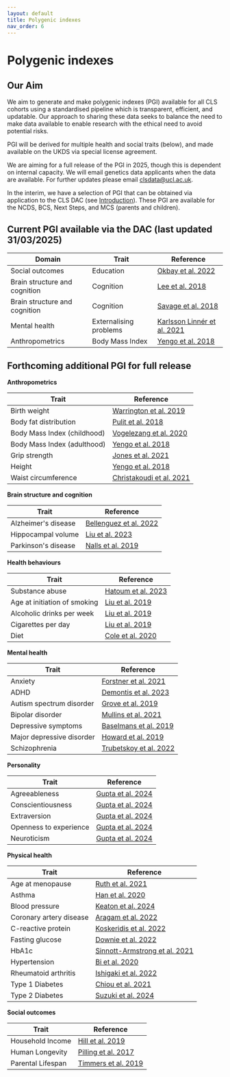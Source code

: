 ```yaml
---
layout: default
title: Polygenic indexes
nav_order: 6
---
```


# **Polygenic indexes** 

## Our Aim

We aim to generate and make polygenic indexes (PGI) available for all CLS cohorts using a standardised pipeline which is transparent, efficient, and updatable. Our approach to sharing these data seeks to balance the need to make data available to enable research with the ethical need to avoid potential risks.

PGI will be derived for multiple health and social traits (below), and made available on the UKDS via special license agreement.

We are aiming for a full release of the PGI in 2025, though this is dependent on internal capacity. We will email genetics data applicants when the data are available. For further updates please email clsdata@ucl.ac.uk.

In the interim, we have a selection of PGI that can be obtained via application to the CLS DAC (see [Introduction](https://cls-genetics.github.io/docs/intro.html)). These PGI are available for the NCDS, BCS, Next Steps, and MCS (parents and children). 



## Current PGI available via the DAC (last updated 31/03/2025)

| Domain | Trait | Reference |
|--------|-------|-----------|
| Social outcomes | Education | [Okbay et al. 2022](https://www.nature.com/articles/s41588-022-01016-z) |
| Brain structure and cognition  | Cognition | [Lee et al. 2018](https://www.nature.com/articles/s41588-018-0147-3) |
| Brain structure and cognition  | Cognition | [Savage et al. 2018](https://www.nature.com/articles/s41588-018-0152-6) |
| Mental health | Externalising problems | [Karlsson Linnér et al. 2021](https://www.nature.com/articles/s41593-021-00908-3) |
| Anthropometrics | Body Mass Index | [Yengo et al. 2018](https://academic.oup.com/hmg/article/27/20/3641/5067845) |




## Forthcoming additional PGI for full release

**Anthropometrics**

| Trait | Reference |
|-------|-----------|
| Birth weight | [Warrington et al. 2019](https://www.nature.com/articles/s41588-019-0403-1) |
| Body fat distribution | [Pulit et al. 2018](https://academic.oup.com/hmg/article/28/1/166/5098227) |
| Body Mass Index (childhood) | [Vogelezang et al. 2020](https://journals.plos.org/plosgenetics/article?id=10.1371/journal.pgen.1008718) |
| Body Mass Index (adulthood) | [Yengo et al. 2018](https://academic.oup.com/hmg/article/27/20/3641/5067845) |
| Grip strength | [Jones et al. 2021](https://www.nature.com/articles/s41467-021-20918-w) |
| Height | [Yengo et al. 2018](https://academic.oup.com/hmg/article/27/20/3641/5067845) |
| Waist circumference | [Christakoudi et al. 2021](https://www.nature.com/articles/s41598-021-89176-6) |

**Brain structure and cognition**

| Trait | Reference |
|-------|-----------|
| Alzheimer's disease | [Bellenguez et al. 2022](https://www.nature.com/articles/s41588-022-01024-z) |
| Hippocampal volume | [Liu et al. 2023](https://www.nature.com/articles/s41588-023-01425-8) |
| Parkinson's disease | [Nalls et al. 2019](https://www.thelancet.com/journals/laneur/article/PIIS1474-4422(19)30320-5) |

**Health behaviours**

| Trait | Reference |
|-------|-----------|
| Substance abuse | [Hatoum et al. 2023](https://www.nature.com/articles/s44220-023-00034-y) |
| Age at initiation of smoking | [Liu et al. 2019](https://www.nature.com/articles/s41588-018-0307-5) |
| Alcoholic drinks per week | [Liu et al. 2019](https://www.nature.com/articles/s41588-018-0307-5) |
| Cigarettes per day | [Liu et al. 2019](https://www.nature.com/articles/s41588-018-0307-5) |
| Diet | [Cole et al. 2020](https://www.nature.com/articles/s41467-020-15193-0) |

**Mental health**

| Trait | Reference |
|-------|-----------|
| Anxiety | [Forstner et al. 2021](https://www.nature.com/articles/s41380-019-0590-2) |
| ADHD | [Demontis et al. 2023](https://www.nature.com/articles/s41588-022-01285-8) |
| Autism spectrum disorder | [Grove et al. 2019](https://www.nature.com/articles/s41588-019-0344-8) |
| Bipolar disorder | [Mullins et al. 2021](https://www.nature.com/articles/s41588-021-00857-4) |
| Depressive symptoms | [Baselmans et al. 2019](https://www.nature.com/articles/s41588-018-0320-8) |
| Major depressive disorder | [Howard et al. 2019](https://www.nature.com/articles/s41593-018-0326-7) |
| Schizophrenia | [Trubetskoy et al. 2022](https://www.nature.com/articles/s41586-022-04434-5) |

**Personality**

| Trait | Reference |
|-------|-----------|
| Agreeableness | [Gupta et al. 2024](https://www.nature.com/articles/s41562-024-01951-3) |
| Conscientiousness | [Gupta et al. 2024](https://www.nature.com/articles/s41562-024-01951-3) |
| Extraversion | [Gupta et al. 2024](https://www.nature.com/articles/s41562-024-01951-3) |
| Openness to experience | [Gupta et al. 2024](https://www.nature.com/articles/s41562-024-01951-3) |
| Neuroticism | [Gupta et al. 2024](https://www.nature.com/articles/s41562-024-01951-3) |

**Physical health**

| Trait | Reference |
|-------|-----------|
| Age at menopause | [Ruth et al. 2021](https://www.nature.com/articles/s41586-021-03779-7) |
| Asthma | [Han et al. 2020](https://www.nature.com/articles/s41467-020-15649-3) |
| Blood pressure | [Keaton et al. 2024](https://www.nature.com/articles/s41588-024-01714-w) |
| Coronary artery disease | [Aragam et al. 2022](https://www.nature.com/articles/s41588-022-01233-6) |
| C-reactive protein | [Koskeridis et al. 2022](https://www.nature.com/articles/s41467-022-34688-6) |
| Fasting glucose | [Downie et al. 2022](https://link.springer.com/article/10.1007/s00125-021-05635-9) |
| HbA1c | [Sinnott-Armstrong et al. 2021](https://www.nature.com/articles/s41588-020-00757-z) |
| Hypertension | [Bi et al. 2020](https://www.cell.com/ajhg/fulltext/S0002-9297(20)30191-9) |
| Rheumatoid arthritis | [Ishigaki et al. 2022](https://www.nature.com/articles/s41588-022-01213-w) |
| Type 1 Diabetes | [Chiou et al. 2021](https://www.nature.com/articles/s41586-021-03552-w) |
| Type 2 Diabetes | [Suzuki et al. 2024](https://www.nature.com/articles/s41586-024-07019-6) |

**Social outcomes**

| Trait | Reference |
|-------|-----------|
| Household Income | [Hill et al. 2019](https://www.nature.com/articles/s41467-019-13585-5) |
| Human Longevity | [Pilling et al. 2017](https://www.aging-us.com/article/101334/text) |
| Parental Lifespan | [Timmers et al. 2019](https://elifesciences.org/articles/39856) |

